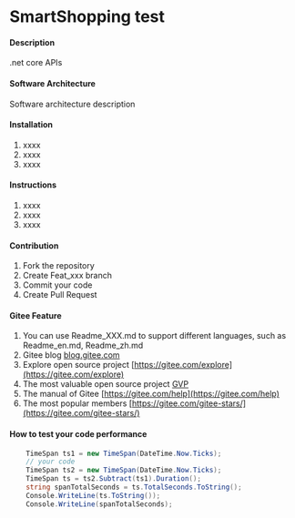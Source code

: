 # SmartShopping test

#### Description

.net core APIs

#### Software Architecture

Software architecture description

#### Installation

1. xxxx
2. xxxx
3. xxxx

#### Instructions

1. xxxx
2. xxxx
3. xxxx

#### Contribution

1. Fork the repository
2. Create Feat_xxx branch
3. Commit your code
4. Create Pull Request

#### Gitee Feature

1. You can use Readme\_XXX.md to support different languages, such as Readme\_en.md, Readme\_zh.md
2. Gitee blog [blog.gitee.com](https://blog.gitee.com)
3. Explore open source project [https://gitee.com/explore](https://gitee.com/explore)
4. The most valuable open source project [GVP](https://gitee.com/gvp)
5. The manual of Gitee [https://gitee.com/help](https://gitee.com/help)
6. The most popular members  [https://gitee.com/gitee-stars/](https://gitee.com/gitee-stars/)


#### How to test your code performance
```c#
    TimeSpan ts1 = new TimeSpan(DateTime.Now.Ticks);
    // your code
    TimeSpan ts2 = new TimeSpan(DateTime.Now.Ticks);
    TimeSpan ts = ts2.Subtract(ts1).Duration();
    string spanTotalSeconds = ts.TotalSeconds.ToString();
    Console.WriteLine(ts.ToString());
    Console.WriteLine(spanTotalSeconds);
```
